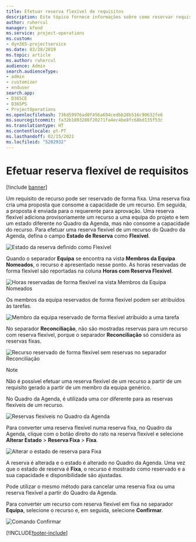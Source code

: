 ```yaml
---
title: Efetuar reserva flexível de requisitos
description: Este tópico fornece informações sobre como reservar requisitos de forma flexível.
author: ruhercul
manager: kfend
ms.service: project-operations
ms.custom:
- dyn365-projectservice
ms.date: 03/28/2019
ms.topic: article
ms.author: ruhercul
audience: Admin
search.audienceType:
- admin
- customizer
- enduser
search.app:
- D365CE
- D365PS
- ProjectOperations
ms.openlocfilehash: 736d59976ad0f456a694cedbb28b516c90632fe6
ms.sourcegitcommit: fa32b1893286f20271fa4ec4be8fc68bd135f53c
ms.translationtype: HT
ms.contentlocale: pt-PT
ms.lasthandoff: 02/15/2021
ms.locfileid: "5282932"
---
```

# <a name="soft-book-requirements"></a>Efetuar reserva flexível de requisitos

[!include [banner](../includes/psa-now-project-operations.md)]

Um requisito de recurso pode ser reservado de forma fixa. Uma reserva fixa cria uma proposta que consome a capacidade de um recurso. Em seguida, a proposta é enviada para o requerente para aprovação. Uma reserva flexível adiciona provisoriamente um recurso a uma equipa do projeto e tem um estado diferente no Quadro da Agenda, mas não consome a capacidade do recurso. Para efetuar uma reserva flexível de um recurso do Quadro da Agenda, defina o campo **Estado de Reserva** como **Flexível**.

![Estado da reserva definido como Flexível](media/Resource-Management-image77.png)

Quando o separador **Equipa** se encontra na vista **Membros da Equipa Nomeados**, o recurso é apresentado nesse ponto. As horas reservadas de forma flexível são reportadas na coluna **Horas com Reserva Flexível**.

![Horas reservadas de forma flexível na vista Membros da Equipa Nomeados](media/Resource-Management-image78.png)

Os membros da equipa reservados de forma flexível podem ser atribuídos às tarefas.

![Membro da equipa reservado de forma flexível atribuído a uma tarefa](media/Resource-Management-image79.png)

No separador **Reconciliação**, não são mostradas reservas para um recurso com reserva flexível, porque o separador **Reconciliação** só considera as reservas fixas.

![Recurso reservado de forma flexível sem reservas no separador Reconciliação](media/Resource-Management-image80.png)

> [!NOTE]
> Não é possível efetuar uma reserva flexível de um recurso a partir de um requisito gerado a partir de um membro da equipa genérico.

No Quadro da Agenda, é utilizada uma cor diferente para as reservas flexíveis de um recurso.

![Reservas flexíveis no Quadro da Agenda](media/Resource-Management-image81.png)

Para converter uma reserva flexível numa reserva fixa, no Quadro da Agenda, clique com o botão direito do rato na reserva flexível e selecione **Alterar Estado** \> **Reserva Fixa** \> **Fixa**.

![Alterar o estado de reserva para Fixa](media/Resource-Management-image82.png)

A reserva é alterada e o estado é alterado no Quadro da Agenda. Uma vez que o estado de reserva é **Fixa**, o recurso é mostrado como reservado e a sua capacidade e disponibilidade são ajustadas.

Pode utilizar o mesmo método para cancelar uma reserva fixa ou uma reserva flexível a partir do Quadro da Agenda.

Para converter um recurso com reserva flexível em fixa no separador **Equipa**, selecione o recurso e, em seguida, selecione **Confirmar**.

![Comando Confirmar](media/Resource-Management-image83.png)


[!INCLUDE[footer-include](../includes/footer-banner.md)]